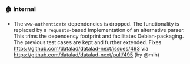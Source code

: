 ### 🏠 Internal

- The `www-authenticate` dependencies is dropped. The functionality is
  replaced by a `requests`-based implementation of an alternative parser.
  This trims the dependency footprint and facilitates Debian-packaging.
  The previous test cases are kept and further extended.
  Fixes https://github.com/datalad/datalad-next/issues/493 via
  https://github.com/datalad/datalad-next/pull/495 (by @mih)
